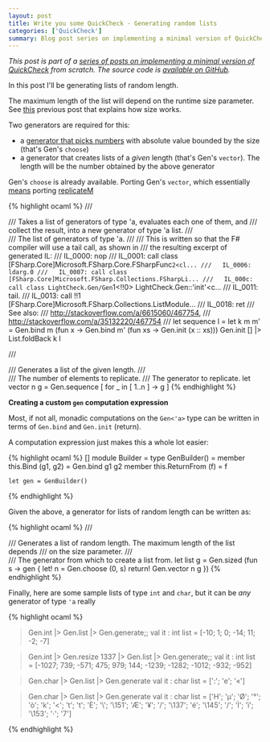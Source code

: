 ```yaml
---
layout: post
title: Write you some QuickCheck - Generating random lists
categories: ['QuickCheck']
summary: Blog post series on implementing a minimal version of QuickCheck from scratch.
---
```


*This post is part of a [series of posts on implementing a minimal version of QuickCheck](/2016/02/08/write-you-some-quickcheck/) from scratch. The source code is [available on GitHub](https://gist.github.com/moodmosaic/65c576732722b3b7a200).*

In this post I'll be generating lists of random length.

The maximum length of the list will depend on the runtime size parameter. See [this](/2016/02/13/write-you-some-quickcheck-generating-random-integers) previous post that explains how size works.

Two generators are required for this:

* a [generator that picks numbers](/2016/02/10/write-you-some-quickcheck-generating-random-bytes) with absolute value bounded by the size (that's Gen's `choose`)
* a generator that creates lists of a *given* length (that's Gen's `vector`). The length will be the number obtained by the above generator

Gen's `choose` is already available. Porting Gen's `vector`, which essentially [means](https://hackage.haskell.org/package/QuickCheck-2.8.2/docs/src/Test-QuickCheck-Gen.html#vectorOf) porting [replicateM](https://hackage.haskell.org/package/base-4.8.2.0/docs/Control-Monad.html#v:replicateM)

<!-- Until rouge highlights F# syntax, use OCaml -->
{% highlight ocaml %}
/// <summary>
/// Takes a list of generators of type 'a, evaluates each one of them, and
/// collect the result, into a new generator of type 'a list.
/// </summary>
/// <param name="l">The list of generators of type 'a.</param>
/// <remarks>
/// This is written so that the F# compiler will use a tail call, as shown in
/// the resulting excerpt of generated IL:
///   IL_0000: nop
///   IL_0001: call class [FSharp.Core]Microsoft.FSharp.Core.FSharpFunc`2<cl...
///   IL_0006: ldarg.0
///   IL_0007: call class [FSharp.Core]Microsoft.FSharp.Collections.FSharpLi...
///   IL_000c: call class LightCheck.Gen/Gen`1<!!0> LightCheck.Gen::'init'<c...
///   IL_0011: tail.
///   IL_0013: call !!1 [FSharp.Core]Microsoft.FSharp.Collections.ListModule...
///   IL_0018: ret
/// See also:
///   http://stackoverflow.com/a/6615060/467754,
///   http://stackoverflow.com/a/35132220/467754
/// </remarks>
let sequence l =
    let k m m' =
        Gen.bind m (fun x ->
            Gen.bind m' (fun xs ->
                Gen.init (x :: xs)))
    Gen.init [] |> List.foldBack k l

/// <summary>
/// Generates a list of the given length.
/// </summary>
/// <param name="n">The number of elements to replicate.</param>
/// <param name="g">The generator to replicate.</param>
let vector n g =
    Gen.sequence [ for _ in [ 1..n ] -> g ]
{% endhighlight %}

**Creating a custom `gen` computation expression**

Most, if not all, monadic computations on the `Gen<'a>` type can be written in terms of `Gen.bind` and `Gen.init` (return).

A computation expression just makes this a whole lot easier:

<!-- Until rouge highlights F# syntax, use OCaml -->
{% highlight ocaml %}
[<AutoOpen>]
module Builder =
    type GenBuilder() =
        member this.Bind       (g1, g2) = Gen.bind g1 g2
        member this.ReturnFrom (f)      = f

    let gen = GenBuilder()
{% endhighlight %}

Given the above, a generator for lists of random length can be written as:

<!-- Until rouge highlights F# syntax, use OCaml -->
{% highlight ocaml %}
/// <summary>
/// Generates a list of random length. The maximum length of the list depends
/// on the size parameter.
/// </summary>
/// <param name="g">The generator from which to create a list from.</param>
let list g = Gen.sized (fun s -> gen { let! n = Gen.choose (0, s)
                                       return! Gen.vector n g })
{% endhighlight %}

Finally, here are some sample lists of type `int` and `char`, but it can be *any* generator of type `'a` really

<!-- Until rouge highlights F# syntax, use OCaml -->
{% highlight ocaml %}
> Gen.int |> Gen.list |> Gen.generate;;
val it : int list = [-10; 1; 0; -14; 11; -2; -7]

> Gen.int |> Gen.resize 1337 |> Gen.list |> Gen.generate;;
val it : int list =
  [-1027; 739; -571; 475; 979; 144; -1239; -1282; -1012; -932; -952]

> Gen.char |> Gen.list |> Gen.generate
val it : char list = [':'; 'e'; '«']

> Gen.char |> Gen.list |> Gen.generate
val it : char list =
  ['H'; 'µ'; 'Ø'; '°'; 'ò'; 'k'; '<'; 't'; 't'; 'È'; '\\'; '\151'; 'Æ'; '¥';
   '/'; '\137'; 'é'; '\145'; '/'; 'Ì'; 'ï'; '\153'; '·'; '7']

{% endhighlight %}
